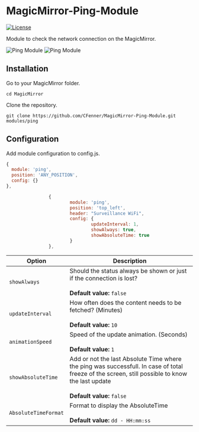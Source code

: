 # MagicMirror-Ping-Module
<p>
<a href="http://choosealicense.com/licenses/mit"><img src="https://img.shields.io/badge/license-MIT-blue.svg" alt="License"></a>
</p>

Module to check the network connection on the MagicMirror.

![Ping Module](https://github.com/CFenner/MagicMirror-Ping-Module/blob/master/.github/preview.png)
![Ping Module](https://github.com/AgP42/MagicMirror-Ping-Module/blob/master/.github/ping.png)

## Installation

Go to your MagicMirror folder.

`cd MagicMirror`

Clone the repository.

`git clone https://github.com/CFenner/MagicMirror-Ping-Module.git modules/ping`

## Configuration

Add module configuration to config.js.

```js
{
  module: 'ping',
  position: 'ANY_POSITION',
  config: {}
},
```

```js
                {
                        module: 'ping',
                        position: 'top_left',
                        header: "Surveillance WiFi",
                        config: {
                                updateInterval: 1,
                                showAlways: true,
                                showAbsoluteTime: true
                        }
                },
```

|Option|Description|
|---|---|
|`showAlways`|Should the status always be shown or just if the connection is lost?<br><br>**Default value:** `false`|
|`updateInterval`|How often does the content needs to be fetched? (Minutes)<br><br>**Default value:** `10`|
|`animationSpeed`|Speed of the update animation. (Seconds)<br><br>**Default value:** `1`|
|`showAbsoluteTime`|Add or not the last Absolute Time where the ping was successfull. In case of total freeze of the screen, still possible to know the last update<br><br>**Default value:** `false`|
|`AbsoluteTimeFormat`|Format to display the AbsoluteTime<br><br>**Default value:** `dd - HH:mm:ss`|
